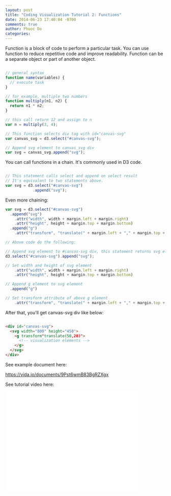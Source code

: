 ```yaml
---
layout: post
title: "Coding Visualization Tutorial 2: Functions"
date: 2014-06-23 17:40:04 -0700
comments: true
author: Phuoc Do
categories: 
---
```


Function is a block of code to perform a particular task. You can use function to reduce repetitive code and improve readability. Function can be a separate object or part of another object.

```javascript

// general syntax
function name(variables) {
  // execute task
}

// for example, multiple two numbers
function multiply(n1, n2) {
  return n1 * n2;
}

// this call return 12 and assign to n
var n = multiply(3, 4);

// This function selects div tag with id="canvas-svg"
var canvas_svg = d3.select("#canvas-svg");

// Append svg element to canvas_svg div
var svg = canvas_svg.append("svg");

```

You can call functions in a chain. It's commonly used in D3 code.

```javascript

// This statement calls select and append on select result
// It's equivalent to two statements above.
var svg = d3.select("#canvas-svg")
            .append("svg");

```

Even more chaining:

```javascript
var svg = d3.select("#canvas-svg")
  .append("svg")
    .attr("width", width + margin.left + margin.right)
    .attr("height", height + margin.top + margin.bottom)
  .append("g")
    .attr("transform", "translate(" + margin.left + "," + margin.top + ")");

// Above code do the following:

// Append svg element to #canvas-svg div, this statement returns svg element
d3.select("#canvas-svg").append("svg");

// Set width and height of svg element
    .attr("width", width + margin.left + margin.right)
    .attr("height", height + margin.top + margin.bottom)

// Append g element to svg element
  .append("g")

// Set transform attribute of above g element
    .attr("transform", "translate(" + margin.left + "," + margin.top + ")");
```

After that, you'll get canvas-svg div like below:

```html

<div id="canvas-svg">
  <svg width="800" height="450">
    <g transform"translate(50,20)">
      <!-- visualization elements -->
    </g>
  </svg>
</div>

```

See example document here:

https://vida.io/documents/9Pst6wmB83BgRZXgx

See tutorial video here:

<iframe width="420" height="315" src="//www.youtube.com/embed/PlH1MIrYY_M" frameborder="0" allowfullscreen></iframe>
